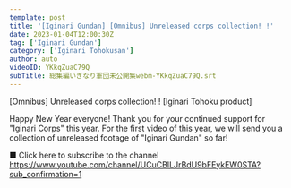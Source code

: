 ```yaml
---
template: post
title: '[Iginari Gundan] [Omnibus] Unreleased corps collection! !'
date: 2023-01-04T12:00:30Z
tag: ['Iginari Gundan']
category: ['Iginari Tohokusan']
author: auto 
videoID: YKkqZuaC79Q
subTitle: 総集編いぎなり軍団未公開集webm-YKkqZuaC79Q.srt
---
```

[Omnibus] Unreleased corps collection! ! [Iginari Tohoku product]

Happy New Year everyone!
Thank you for your continued support for "Iginari Corps" this year.
For the first video of this year, we will send you a collection of unreleased footage of "Iginari Gundan" so far!

■ Click here to subscribe to the channel
https://www.youtube.com/channel/UCuCBILJrBdU9bFEykEW0STA?sub_confirmation=1

